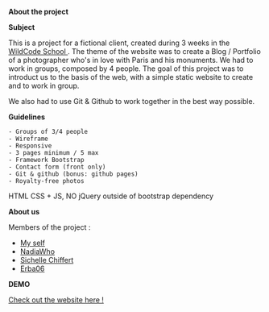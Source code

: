 **About the project**

**Subject**

This is a project for a fictional client, created during 3 weeks in the <a href="https://wildcodeschool.fr/"> WildCode School </a>.
The theme of the website was to create a Blog / Portfolio of a photographer who's in love with Paris and his monuments.
We had to work in groups, composed by 4 people.
The goal of this project was to introduct us to the basis of the web, with a simple static website to create and to work in group.

We also had to use Git & Github to work together in the best way possible.

**Guidelines**

    - Groups of 3/4 people
    - Wireframe
    - Responsive
    - 3 pages minimum / 5 max
    - Framework Bootstrap
    - Contact form (front only)
    - Git & github (bonus: github pages)
    - Royalty-free photos

HTML CSS + JS, NO jQuery outside of bootstrap dependency

**About us**

Members of the project :

  - <a href="https://github.com/slowl">My self</a>
  - <a href="https://github.com/NadiaWho">NadiaWho</a>
  - <a href="https://github.com/Sichelle">Sichelle Chiffert</a>
  - <a href="https://github.com/erba06"> Erba06</a>

**DEMO**

<a href="https://slowl.github.io/blog-photo-WCS/">Check out the website here !</a>
